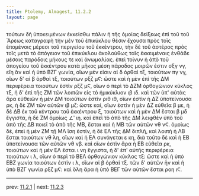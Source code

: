```yaml
---
title: Ptolemy, Almagest, 11.2.2
layout: page
---
```


τούτων δὴ ὑποκειμένων ἐκκείσθω πάλιν ἡ τῆς ὁμοίας δείξεως ἐπὶ τοῦ τοῦ Ἄρεως καταγραφὴ τὴν μὲν τοῦ ἐπικύκλου θέσιν ἔχουσα πρὸς τοῖς ἑπομένοις μέρεσι τοῦ περιγείου τοῦ ἐκκέντρου, τὴν δὲ τοῦ ἀστέρος πρὸς τοῖς μετὰ τὸ ἀπόγειον τοῦ ἐπικύκλου ἀκολούθως ταῖς ἐκκειμέναις ἐνθάδε μέσαις παρόδοις μήκους τε καὶ ἀνωμαλίας. ἐπεὶ τοίνυν ἡ ἀπὸ τοῦ ἀπογείου τοῦ ἐκκέντρου κατὰ μῆκος μέση πάροδος μοιρῶν ἐστιν σξγ νγ, εἴη ἂν καὶ ἡ ὑπὸ ΒΖΓ γωνία, οἵων μέν εἰσιν αἱ δ ὀρθαὶ τξ, τοιούτων πγ νγ, οἵων δ' αἱ β ὀρθαὶ τξ, τοιούτων ρξζ μϚ: ὥστε καὶ ἡ μὲν ἐπὶ τῆς ΔΜ περιφέρεια τοιούτων ἐστὶν ρξζ μϚ, οἵων ὁ περὶ τὸ ΔΖΜ ὀρθογώνιον κύκλος τξ, ἡ δ' ἐπὶ τῆς ΖΜ τῶν λοιπῶν εἰς τὸ ἡμικύκλιον ιβ ιδ. καὶ τῶν ὑπ' αὐτὰς ἄρα εὐθειῶν ἡ μὲν ΔΜ τοιούτων ἐστὶν ριθ ιθ, οἵων ἐστὶν ἡ ΔΖ ὑποτείνουσα ρκ, ἡ δὲ ΖΜ τῶν αὐτῶν ιβ μζ: ὥστε καί, οἵων ἐστὶν ἡ μὲν ΔΖ εὐθεῖα β με, ἡ δὲ ΔΒ ἐκ τοῦ κέντρου τοῦ ἐκκέντρου ξ, τοιούτων καὶ ἡ μὲν ΔΜ ἔσται β μδ ἔγγιστα, ἡ δὲ ΖΜ ὁμοίως ∠ʹ ιη. καὶ ἐπεὶ τὸ ἀπὸ τῆς ΔΜ λειφθὲν ὑπὸ τοῦ ἀπὸ τῆς ΔΒ ποιεῖ τὸ ἀπὸ τῆς ΜΒ, ἔσται καὶ ἡ ΜΒ τῶν αὐτῶν νθ νϚ. ὁμοίως δέ, ἐπεὶ ἡ μὲν ΖΜ τῇ ΜΛ ἴση ἐστίν, ἡ δὲ ΕΛ τῆς ΔΜ διπλῆ, καὶ λοιπὴ ἡ ΛΒ ἔσται τοιούτων νθ λη, οἵων καὶ ἡ ΕΛ συνάγεται ε κη, διὰ τοῦτο δὲ καὶ ἡ ΕΒ ὑποτείνουσα τῶν αὐτῶν νθ νβ. καὶ οἵων ἐστὶν ἄρα ἡ ΕΒ εὐθεῖα ρκ, τοιούτων καὶ ἡ μὲν ΕΛ ἔσται ι νη ἔγγιστα, ἡ δ' ἐπ' αὐτῆς περιφέρεια τοιούτων ι λ, οἵων ὁ περὶ τὸ ΒΕΛ ὀρθογώνιον κύκλος τξ: ὥστε καὶ ἡ ὑπὸ ΕΒΖ γωνία τοιούτων ἐστὶν ι λ, οἵων αἱ β ὀρθαὶ τξ. τῶν δ' αὐτῶν ἦν καὶ ἡ ὑπὸ ΒΖΓ γωνία ρξζ μϚ: καὶ ὅλη ἄρα ἡ ὑπὸ ΒΕΓ τῶν αὐτῶν ἔσται ροη ιϚ. 

---

prev: [11.2.1](../11.2.1/) | next: [11.2.3](../11.2.3/)

